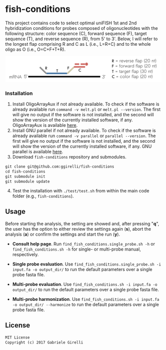 fish-conditions
===

This project contains code to select optimal uniFISH 1st and 2nd hybridization conditions for probes composed of oligonucleotides with the following structure: color sequence (C), forward sequence (F), target sequence (T), and reverse sequence (R), from 5' to 3'. Below, I will refer to the longest flap comprising R and C as L (i.e., L=R+C) and to the whole oligo as O (i.e., O=C+F+T+R).

<img src="https://github.com/ggirelli/fish-conditions/blob/master/images/fish.png" alt="octocat" />

### Installation

1. Install OligoArrayAux if not already available. To check if the software is already available run `command -v melt.pl` or `melt.pl --version`. The first will give no output if the software is not installed, and the second will show the version of the currently installed software, if any. OligoArrayAux is available [here](http://unafold.rna.albany.edu/OligoArrayAux.php).
2. Install GNU parallel if not already available. To check if the software is already available run `command -v parallel` or `parallel --version`. The first will give no output if the software is not installed, and the second will show the version of the currently installed software, if any. GNU parallel is available [here](https://www.gnu.org/software/parallel/).
3. Download `fish-conditions` repository and submodules.

```
git clone git@github.com:ggirelli/fish-conditions
cd fish-conditions
git submodule init
git submodule update
```

4. Test the installation with `./test/test.sh` from within the main code folder (e.g., `fish-conditions`).

## Usage

Before starting the analysis, the setting are showed and, after pressing "**q**", the user has the option to either review the settings again (**s**), abort the analysis (**a**) or confirm the settings and start the run (**y**).

* **Consult help page**. Run `find_fish_conditions.single_probe.sh -h` or `find_fish_conditions.sh -h` for single- or multi-probe manual, respectively.

* **Single probe evaluation**. Use `find_fish_conditions.single_probe.sh -i input.fa -o output_dir/` to run the default parameters over a single probe fasta file.

* **Multi-probe evaluation**. Use `find_fish_conditions.sh -i input.fa -o output_dir/` to run the default parameters over a single probe fasta file.

* **Multi-probe harmonization**. Use `find_fish_conditions.sh -i input.fa -o output_dir/ --harmonize` to run the default parameters over a single probe fasta file.

## License

```
MIT License
Copyright (c) 2017 Gabriele Girelli
```
